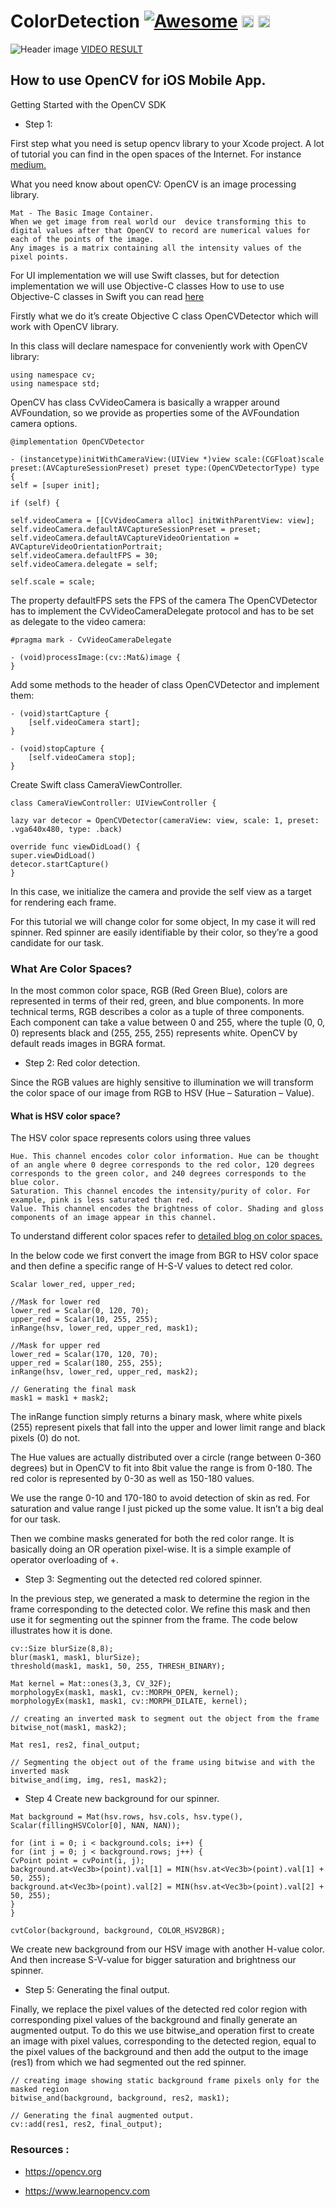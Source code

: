 # ColorDetection [![Awesome](https://cdn.rawgit.com/sindresorhus/awesome/d7305f38d29fed78fa85652e3a63e154dd8e8829/media/badge.svg)](https://github.com/sindresorhus/awesome) <img src="https://camo.githubusercontent.com/bc4203245569bb38139fa6dd589022ed482f7356/68747470733a2f2f7777772e636c657665726f61642e636f6d2f7075626c69632f636f6d65726369616c2f6c6162656c2d696f732e737667" height="19"> <a href="https://www.cleveroad.com/?utm_source=github&utm_medium=label&utm_campaign=contacts"><img src="https://www.cleveroad.com/public/comercial/label-cleveroad.svg" height="19"></a>
![Header image](https://raw.githubusercontent.com/Cleveroad/ColorDetection/master/header.png)
[VIDEO RESULT](https://www.youtube.com/watch?v=MkP-8zGo0jw&list=PL6te5SaDLliRwzD_sf3o8mWxMIaDucACG)

## How to use OpenCV for iOS Mobile App.

Getting Started with the OpenCV SDK
- Step 1:

First step what you need is setup opencv library to your Xcode project.
A lot of tutorial you can find in the open spaces of the Internet.
For instance [medium.](https://medium.com/yiweini/opencv-with-swift-step-by-step-c3cc1d1ee5f1)

What you need know about openCV:
OpenCV is an image processing library. 

	Mat - The Basic Image Container.
	When we get image from real world our  device transforming this to digital values after that OpenCV to record are numerical values for each of the points of the image.
	Any images is a matrix containing all the intensity values of the pixel points.
	
For UI implementation we will use Swift classes, but for detection implementation we will use Objective-C classes
How to use to use Objective-C classes in Swift you can read [here](https://www.ios-blog.com/tutorials/objective-c/how-to-use-objective-c-classes-in-swift)

Firstly what we do it’s create Objective C class OpenCVDetector which will work with OpenCV library.

In this class will declare namespace for conveniently work with OpenCV library:

```
using namespace cv;
using namespace std;
```
OpenCV has class CvVideoCamera is basically a wrapper around AVFoundation, so we provide as properties some of the AVFoundation camera options.
```
@implementation OpenCVDetector

- (instancetype)initWithCameraView:(UIView *)view scale:(CGFloat)scale preset:(AVCaptureSessionPreset) preset type:(OpenCVDetectorType) type {
self = [super init];

if (self) {

self.videoCamera = [[CvVideoCamera alloc] initWithParentView: view];
self.videoCamera.defaultAVCaptureSessionPreset = preset;
self.videoCamera.defaultAVCaptureVideoOrientation = AVCaptureVideoOrientationPortrait;
self.videoCamera.defaultFPS = 30;
self.videoCamera.delegate = self;

self.scale = scale;
```
The property defaultFPS sets the FPS of the camera
The OpenCVDetector has to implement the CvVideoCameraDelegate protocol and has to be set as delegate to the video camera:
```
#pragma mark - CvVideoCameraDelegate

- (void)processImage:(cv::Mat&)image { 
}
```
Add some methods to the header of class OpenCVDetector and implement them:
```
- (void)startCapture {
	[self.videoCamera start];
}

- (void)stopCapture {
	[self.videoCamera stop];
}
```
Create Swift class CameraViewController.

```
class CameraViewController: UIViewController {

lazy var detecor = OpenCVDetector(cameraView: view, scale: 1, preset: .vga640x480, type: .back)

override func viewDidLoad() {
super.viewDidLoad()
detecor.startCapture()
}
```
In this case, we initialize the camera and provide the self view as a target for rendering each frame.

For this tutorial we will change color for some object, In my case it will red spinner.
Red spinner are easily identifiable by their color, so they’re a good candidate for our task. 

### What Are Color Spaces?

In the most common color space, RGB (Red Green Blue), colors are represented in terms of their red, green, and blue components. In more technical terms, RGB describes a color as a tuple of three components. Each component can take a value between 0 and 255, where the tuple (0, 0, 0) represents black and (255, 255, 255) represents white.
OpenCV by default reads images in BGRA format.

- Step 2: Red color detection.

Since the RGB values are highly sensitive to illumination we will transform the color space of our image from RGB to HSV (Hue – Saturation – Value).

#### What is HSV color space?

The HSV color space represents colors using three values

	Hue. This channel encodes color color information. Hue can be thought of an angle where 0 degree corresponds to the red color, 120 degrees corresponds to the green color, and 240 degrees corresponds to the blue color.
	Saturation. This channel encodes the intensity/purity of color. For example, pink is less saturated than red.
	Value. This channel encodes the brightness of color. Shading and gloss components of an image appear in this channel.

To understand different color spaces refer to [detailed blog on color spaces.](https://www.learnopencv.com/color-spaces-in-opencv-cpp-python/)

In the below code we first  convert the image from BGR to HSV color space and then define a specific range of H-S-V values to detect red color.
```
Scalar lower_red, upper_red;

//Mask for lower red
lower_red = Scalar(0, 120, 70);
upper_red = Scalar(10, 255, 255);
inRange(hsv, lower_red, upper_red, mask1);

//Mask for upper red
lower_red = Scalar(170, 120, 70);
upper_red = Scalar(180, 255, 255);
inRange(hsv, lower_red, upper_red, mask2);

// Generating the final mask
mask1 = mask1 + mask2;
```
The inRange function simply returns a binary mask, where white pixels (255) represent pixels that fall into the upper and lower limit range and black pixels (0) do not.

The Hue values are actually distributed over a circle (range between 0-360 degrees) but in OpenCV to fit into 8bit value the range is from 0-180. The red color is represented by 0-30 as well as 150-180 values.

We use the range 0-10 and 170-180 to avoid detection of skin as red. 
For saturation and value range I just picked up the some value. It isn’t a big deal for our task.

Then we combine masks generated for both the red color range. It is basically doing an OR operation pixel-wise. It is a simple example of operator overloading of +.

- Step 3: Segmenting out the detected red colored spinner.

In the previous step, we generated a mask to determine the region in the frame corresponding to the detected color. We refine this mask and then use it for segmenting out the spinner from the frame. The code below illustrates how it is done.
```
cv::Size blurSize(8,8);
blur(mask1, mask1, blurSize);
threshold(mask1, mask1, 50, 255, THRESH_BINARY);

Mat kernel = Mat::ones(3,3, CV_32F);
morphologyEx(mask1, mask1, cv::MORPH_OPEN, kernel);
morphologyEx(mask1, mask1, cv::MORPH_DILATE, kernel);

// creating an inverted mask to segment out the object from the frame
bitwise_not(mask1, mask2);

Mat res1, res2, final_output;

// Segmenting the object out of the frame using bitwise and with the inverted mask
bitwise_and(img, img, res1, mask2);
```

- Step 4  Create new background for our spinner.

```
Mat background = Mat(hsv.rows, hsv.cols, hsv.type(), Scalar(fillingHSVColor[0], NAN, NAN));

for (int i = 0; i < background.cols; i++) {
for (int j = 0; j < background.rows; j++) {
CvPoint point = cvPoint(i, j);
background.at<Vec3b>(point).val[1] = MIN(hsv.at<Vec3b>(point).val[1] + 50, 255);
background.at<Vec3b>(point).val[2] = MIN(hsv.at<Vec3b>(point).val[2] + 50, 255);
}
}

cvtColor(background, background, COLOR_HSV2BGR);
```
We create new background from our HSV image with another H-value color. And then increase S-V-value for bigger saturation and brightness our spinner.

- Step 5: Generating the final output.

Finally, we replace the pixel values of the detected red color region with corresponding pixel values of the background and finally generate an augmented output. 
To do this we use bitwise_and operation first to create an image with pixel values, corresponding to the detected region, equal to the pixel values of the background and then add the output to the image (res1) from which we had segmented out the red spinner.
```
// creating image showing static background frame pixels only for the masked region
bitwise_and(background, background, res2, mask1);

// Generating the final augmented output.
cv::add(res1, res2, final_output);
```

### Resources :
- https://opencv.org

- https://www.learnopencv.com
